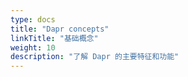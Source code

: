```yaml
---
type: docs
title: "Dapr concepts"
linkTitle: "基础概念"
weight: 10
description: "了解 Dapr 的主要特征和功能"
---
```


